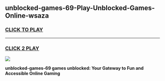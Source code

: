 
## unblocked-games-69-Play-Unblocked-Games-Online-wsaza
<h3>
<a href="https://premium76.site?title=unblocked-games-69&ref=25A">CLICK TO PLAY</a></h3>
<hr>

<h3>
<a href="https://premium76.site?title=unblocked-games-69&ref=25A">CLICK 2 PLAY</a>
  
</h3>

<a href="https://premium76.site?title=unblocked-games-69&ref=25A"><img src="https://clearcache.store/games.png"></a>


**unblocked-games-69 games unblocked: Your Gateway to Fun and Accessible Online Gaming**
